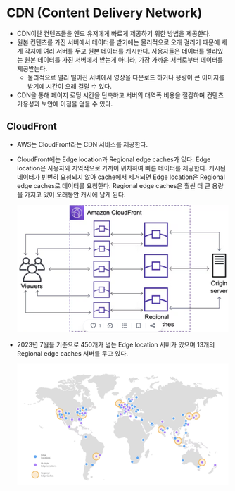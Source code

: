 # CDN (Content Delivery Network)

- CDN이란 컨텐츠들을 엔드 유저에게 빠르게 제공하기 위한 방법을 제공한다.
- 원본 컨텐츠를 가진 서버에서 데이터를 받기에는 물리적으로 오래 걸리기 때문에 세계 각지에 여러 서버를 두고 원본 데이터를 캐시한다. 사용자들은 데이터를 멀리있는 원본 데이터를 가진 서버에서 받는게 아니라, 가장 가까운 서버로부터 데이터를 제공받는다.
  - 물리적으로 멀리 떨어진 서버에서 영상을 다운로드 하거나 용량이 큰 이미지를 받기에 시간이 오래 걸릴 수 있다.
- CDN을 통해 페이지 로딩 시간을 단축하고 서버의 대역폭 비용을 절감하며 컨텐츠 가용성과 보안에 이점을 얻을 수 있다.

## CloudFront

- AWS는 CloudFront라는 CDN 서비스를 제공한다.
- CloudFront에는 Edge location과 Regional edge caches가 있다. Edge location은 사용자와 지역적으로 가까이 위치하여 빠른 데이터를 제공한다. 캐시된 데이터가 빈번히 요청되지 않아 cache에서 제거되면 Edge location은 Regional edge caches로 데이터를 요청한다. Regional edge caches은 훨씬 더 큰 용량을 가지고 있어 오래동안 캐시에 남게 된다.

  ![](../images/cloud/cdn-edge-location.png)

- 2023년 7월을 기준으로 450개가 넘는 Edge location 서버가 있으며 13개의 Regional edge caches 서버를 두고 있다.

  ![](../images/cloud/world-cloudfront.png)

